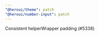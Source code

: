 ```yaml
---
"@heroui/theme": patch
"@heroui/number-input": patch
---
```


Consistent helperWrapper padding (#5338)
